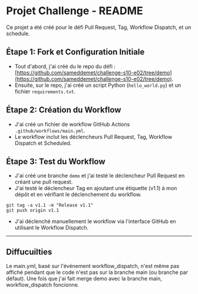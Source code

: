 # Projet Challenge - README

Ce projet a été créé pour le défi Pull Request, Tag, Workflow Dispatch, et un schedule.

## Étape 1: Fork et Configuration Initiale

- Tout d'abord, j'ai créé du le repo du défi : [https://github.com/sameddemet/challenge-s10-e02/tree/demo](https://github.com/sameddemet/challenge-s10-e02/tree/demo).
- Ensuite, sur le repo, j'ai créé un script Python (`hello_world.py`) et un fichier `requirements.txt`.

## Étape 2: Création du Workflow

- J'ai créé un fichier de workflow GitHub Actions `.github/workflows/main.yml`.
- Le workflow inclut les déclencheurs Pull Request, Tag, Workflow Dispatch et Scheduled.

## Étape 3: Test du Workflow

- J'ai créé une branche `demo` et j'ai testé le déclencheur Pull Request en créant une pull request.
- J'ai testé le déclencheur Tag en ajoutant une étiquette (v1.1) à mon dépôt et en vérifiant le déclenchement du workflow.
```
git tag -a v1.1 -m "Release v1.1"
git push origin v1.1
```

- J'ai déclenché manuellement le workflow via l'interface GitHub en utilisant le Workflow Dispatch.

---
## Diffucuilties 
Le main.yml, basé sur l'événement workflow_dispatch, n'est même pas affiché pendant que le code n'est pas sur la branche main (ou branche par défaut).
Une fois que j'ai fait merge demo avec la branche main, workflow_dispatch foncionne.